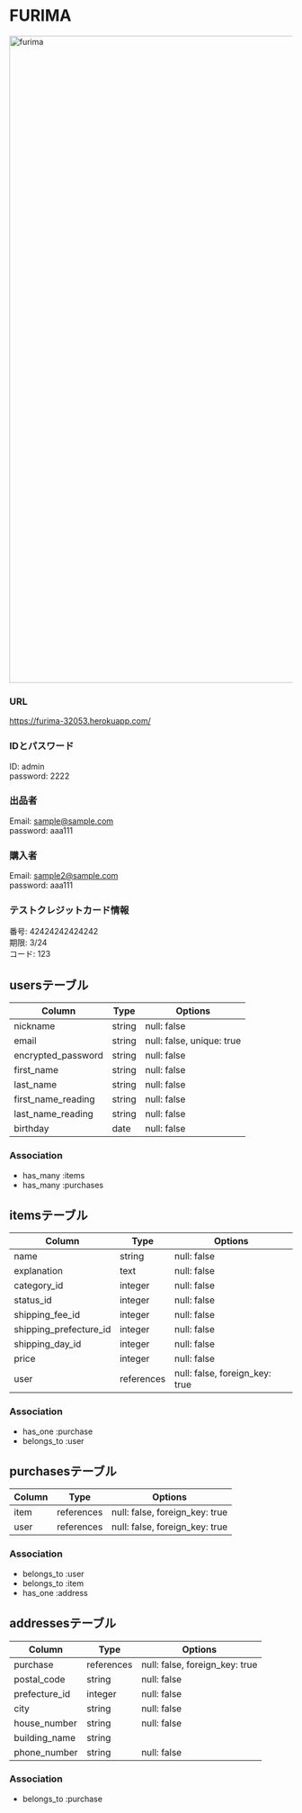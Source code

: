 # FURIMA
<img width="1150" alt="furima" src="https://user-images.githubusercontent.com/73518765/104890022-56307880-59b2-11eb-96e0-893e71353a59.png">

### URL
https://furima-32053.herokuapp.com/

### IDとパスワード
ID: admin
<br>password: 2222

### 出品者
Email: sample@sample.com
<br>password: aaa111

### 購入者
Email: sample2@sample.com
<br>password: aaa111

### テストクレジットカード情報
番号: 42424242424242
<br>期限: 3/24
<br>コード: 123

## usersテーブル

|Column              |Type    |Options      |
|--------------------|--------|-------------|
| nickname           | string | null: false |
| email              | string | null: false, unique: true|
| encrypted_password | string | null: false |
| first_name         | string | null: false |
| last_name          | string | null: false |
| first_name_reading | string | null: false |
| last_name_reading  | string | null: false |
| birthday           | date   | null: false |

### Association

- has_many :items
- has_many :purchases

## itemsテーブル

|Column              |Type     |Options      |
|--------------------|---------|-------------|
| name               | string  | null: false |
| explanation        | text    | null: false |
| category_id        | integer | null: false |
| status_id          | integer | null: false |
| shipping_fee_id    | integer | null: false |
| shipping_prefecture_id| integer    | null: false |
| shipping_day_id       | integer    | null: false |
| price                 | integer    | null: false |
| user                  | references | null: false, foreign_key: true|

### Association

- has_one :purchase
- belongs_to :user

## purchasesテーブル

|Column         |Type        |Options                        |
|---------------|------------|-------------------------------|
| item          | references | null: false, foreign_key: true|
| user          | references | null: false, foreign_key: true|

### Association

- belongs_to :user
- belongs_to :item
- has_one :address

## addressesテーブル

|Column                |Type        |Options                        |
|----------------------|------------|-------------------------------|
| purchase             | references | null: false, foreign_key: true|
| postal_code          | string     | null: false |
| prefecture_id        | integer    | null: false |
| city                 | string     | null: false |
| house_number         | string     | null: false |
| building_name        | string     |             |
| phone_number         | string     | null: false |

### Association

- belongs_to :purchase

